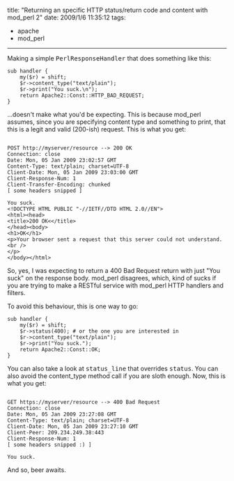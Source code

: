 title: "Returning an specific HTTP status/return code and content with mod_perl 2"
date: 2009/1/6 11:35:12
tags:
- apache
- mod_perl
---
Making a simple <tt>PerlResponseHandler</tt> that does something like this:
<pre><code>sub handler {
    my($r) = shift;
    $r-&gt;content_type("text/plain");
    $r-&gt;print("You suck.\n");
    return Apache2::Const::HTTP_BAD_REQUEST;
}</code></pre>
...doesn't make what you'd be expecting. This is because mod_perl assumes, since you are specifying content type and something to print, that this is a legit and valid (200-ish) request. This is what you get:
<pre><code>
POST http://myserver/resource --&gt; 200 OK
Connection: close
Date: Mon, 05 Jan 2009 23:02:57 GMT
Content-Type: text/plain; charset=UTF-8
Client-Date: Mon, 05 Jan 2009 23:03:00 GMT
Client-Response-Num: 1
Client-Transfer-Encoding: chunked
[ some headers snipped ]

You suck.
&lt;!DOCTYPE HTML PUBLIC "-//IETF//DTD HTML 2.0//EN"&gt;
&lt;html&gt;&lt;head&gt;
&lt;title&gt;200 OK&lt;&lt;/title&gt;
&lt;/head&gt;&lt;body&gt;
&lt;h1&gt;OK&lt;/h1&gt;
&lt;p&gt;Your browser sent a request that this server could not understand.&lt;br /&gt;
&lt;/p&gt;
&lt;/body&gt;&lt;/html&gt;
</code></pre>
So, yes, I was expecting to return a 400 Bad Request return with just "You suck" on the response body. mod_perl disagrees, which, kind of sucks if you are trying to make a RESTful service with mod_perl HTTP handlers and filters.

To avoid this behaviour, this is one way to go:
<pre><code>sub handler {
    my($r) = shift;
    $r-&gt;status(400); # or the one you are interested in
    $r-&gt;content_type("text/plain");
    $r-&gt;print("You suck.");
    return Apache2::Const::OK;
}
</code></pre>
You can also take a look at <tt>status_line</tt> that overrides <tt>status</tt>. You can also avoid the content_type method call if you are sloth enough. Now, this is what you get:

<pre><code>
GET https://myserver/resource --> 400 Bad Request
Connection: close
Date: Mon, 05 Jan 2009 23:27:08 GMT
Content-Type: text/plain; charset=UTF-8
Client-Date: Mon, 05 Jan 2009 23:27:10 GMT
Client-Peer: 209.234.249.38:443
Client-Response-Num: 1
[ some headers snipped :) ]

You suck.
</code></pre>

And so, beer awaits.